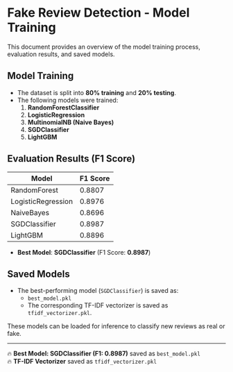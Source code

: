 # Fake Review Detection - Model Training

This document provides an overview of the model training process, evaluation results, and saved models.

## **Model Training**
- The dataset is split into **80% training** and **20% testing**.
- The following models were trained:
  1. **RandomForestClassifier**
  2. **LogisticRegression**
  3. **MultinomialNB (Naive Bayes)**
  4. **SGDClassifier**
  5. **LightGBM**

## **Evaluation Results (F1 Score)**
| Model               | F1 Score |
|---------------------|---------|
| RandomForest       | 0.8807  |
| LogisticRegression | 0.8976  |
| NaiveBayes        | 0.8696  |
| SGDClassifier      | 0.8987  |
| LightGBM          | 0.8896  |

- **Best Model**: **SGDClassifier** (F1 Score: **0.8987**)

## **Saved Models**
- The best-performing model (`SGDClassifier`) is saved as:
  - `best_model.pkl`
  - The corresponding TF-IDF vectorizer is saved as `tfidf_vectorizer.pkl`.

These models can be loaded for inference to classify new reviews as real or fake.

---

🔥 **Best Model: SGDClassifier (F1: 0.8987)** saved as `best_model.pkl`  
🔥 **TF-IDF Vectorizer** saved as `tfidf_vectorizer.pkl`  
